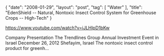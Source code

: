 {
   "date": "2008-01-29",
   "layout": "post",
   "tag": [
      "Water"
   ],
   "title": "EdenShield -- Natural, Nontoxic Insect Control System for Greenhouse Crops -- High-Tech"
}

https://www.youtube.com/watch?v=iJLHlpD1bKw  

Company Presentation The Trendlines Group Annual Investment Event in Israel December 26, 2012 Shefayim, Israel The nontoxic insect control product for greenh...